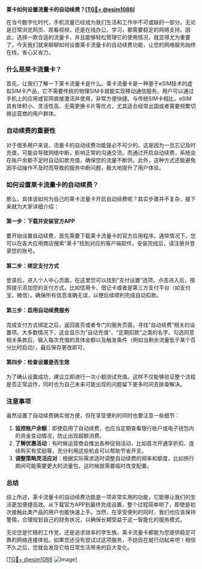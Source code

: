 **莱卡如何设置流量卡的自动续费？[[TG💪+ @esim1088](https://t.me/s/esim1088)]**

在当今数字化时代，手机流量已经成为我们生活和工作中不可或缺的一部分。无论是日常浏览网页、观看视频，还是在线办公、学习，都需要稳定的网络支持。因此，选择一款合适的流量卡，并且能够轻松管理它的使用情况，就显得尤为重要了。今天我们就来聊聊如何设置莱卡流量卡的自动续费功能，让您的网络服务始终在线，省心又省力。

### 什么是莱卡流量卡？

首先，让我们了解一下莱卡流量卡是什么。莱卡流量卡是一种基于eSIM技术的虚拟SIM卡产品，它不需要传统的物理SIM卡就能实现移动通信服务。用户可以通过手机上的应用或官网直接激活并使用，非常方便快捷。与传统SIM卡相比，eSIM具有体积小、灵活性高、无需更换卡片等优点，尤其适合经常出国或者需要频繁切换运营商的用户群体。

### 自动续费的重要性

对于很多用户来说，流量卡的自动续费功能是必不可少的。这是因为一旦忘记及时充值，可能会导致网络中断，影响正常的沟通交流。而通过开启自动续费，系统会在账户余额不足时自动扣款充值，确保您的流量不断供。此外，这种方式还能避免因手动操作不及时而导致的服务中断问题，极大地提升了用户体验。

### 如何设置莱卡流量卡的自动续费？

那么，具体该如何为自己的莱卡流量卡开启自动续费呢？其实步骤并不复杂，接下来就为大家详细介绍：

#### 第一步：下载并安装官方APP
要开始设置自动续费，首先需要下载莱卡流量卡的官方应用程序。通常情况下，您可以在各大应用商店搜索“莱卡”找到对应的客户端软件。安装完成后，请注册并登录您的账号。

#### 第二步：绑定支付方式
登录后，进入个人中心页面，在这里您可以找到“支付设置”选项。点击进入后，按照提示添加您的支付方式，比如信用卡、借记卡或者是第三方支付平台（如支付宝、微信）。确保所有信息准确无误，以便后续顺利完成自动扣款。

#### 第三步：启用自动续费服务
完成支付方式绑定之后，返回首页或者专门的服务页面，寻找“自动续费”相关的设置项。大多数情况下，这会显示为“自动充值”、“定期扣款”之类的名字。勾选同意相关条款后，输入每次充值的具体金额以及触发条件（例如当剩余流量低于某个百分比时启动），最后保存更改即可。

#### 第四步：检查设置是否生效
为了确认设置成功，建议立即进行一次小额测试充值。这样不仅能够验证整个流程是否正常运作，同时也为自己未来可能出现的问题留下更多时间去排查解决。

### 注意事项

虽然设置了自动续费确实很方便，但在享受便利的同时也要注意一些细节：

1. **监控账户余额**：即使启用了自动续费，也应当定期查看银行账户或电子钱包内的资金变动情况，防止出现超额消费。
2. **了解优惠活动**：有时候运营商会推出各种促销活动，比如首次开通享折扣、连续购买有奖励等，充分利用这些机会可以帮助节省开支。
3. **调整策略灵活应对**：根据实际需求适时调整自动续费的频率和额度，比如旅行期间可能需要更大的流量包，这时候就需要临时改变配置。

### 总结

综上所述，莱卡流量卡的自动续费功能是一项非常实用的功能，它能够让我们的生活更加便捷高效。从下载官方APP到最终完成设置，整个过程简单明了，即使是初次接触此类产品的用户也能快速上手。当然，在享受便利的同时，我们也应该保持警惕，合理规划自己的财务状况，以确保长期受益于这一智能化的服务模式。

无论您是忙碌的工作党，还是追求效率的学生族，莱卡流量卡都能为您提供稳定可靠的网络连接体验。如果您还没有尝试过这项服务，不妨现在就行动起来吧！相信不久之后，您就会发现它给日常生活带来的巨大变化。

[[TG💪+ @esim1088](https://t.me/s/esim1088) ![Image](https://i.postimg.cc/4NQfJmqS/Snipaste-2025-05-13-00-14-12.png)]
